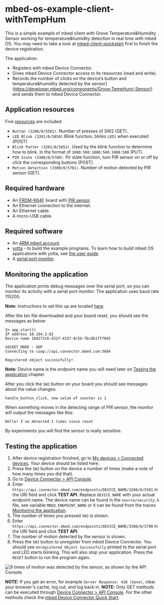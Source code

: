 # mbed-os-example-client-withTempHum

This is a simple example of mbed client with Grove Temperature&Humidity Sensor working for temperature&humidity detection in real time with mbed OS. You may need to take a look at [mbed-client-quickstart](https://github.com/ARMmbed/mbed-client-quickstart) first to finish the device registration.

The application:

* Registers with mbed Device Connector.
* Gives mbed Device Connector access to its resources (read and write).
* Records the number of clicks on the device’s button and temperature&humidity detected by the sensor](https://developer.mbed.org/components/Grove-TempHumi-Sensor/) and sends them to mbed Device Connector.

## Application resources

 Five [resources](https://docs.mbed.com/docs/mbed-device-connector-web-interfaces/en/latest/#the-mbed-device-connector-data-model) are included:

* `Button (3200/0/5501)`. Number of presses of SW2 (GET).
* `LED Blink (3201/0/5850)`.Blink function, blinks `LED1` when executed (POST)
* `Blink Patter (3201/0/5853)`. Used by the blink function to determine how to blink. In the format of `1000:500:1000:500:1000:500` (PUT).
* `PIR State (3300/0/5700)`. Pir state function, turn PIR sensor on or off by click the corresponding buttons (POST).
* `Motion Detection (3300/0/5701)`. Number of motion detected by PIR sensor (GET).

## Required hardware

* An [FRDM-K64F](http://developer.mbed.org/platforms/frdm-k64f/) board with [PIR sensor](http://www.seeedstudio.com/wiki/PIR_Motion_sensor_module#Introduction).
* An Ethernet connection to the internet.
* An Ethernet cable.
* A micro-USB cable.

## Required software

* An [ARM mbed account](https://developer.mbed.org/account/login/?next=/).
* [yotta](http://docs.yottabuild.org/#installing) - to build the example programs. To learn how to build mbed OS applications with yotta, see [the user guide](https://docs.mbed.com/docs/getting-started-mbed-os/en/latest/Full_Guide/app_on_yotta/#building-an-application).
* A [serial port monitor](https://developer.mbed.org/handbook/SerialPC#host-interface-and-terminal-applications).

## Monitoring the application

The application prints debug messages over the serial port, so you can monitor its activity with a serial port monitor. The application uses baud rate 115200.

**Note:** Instructions to set this up are located [here](https://developer.mbed.org/handbook/SerialPC#host-interface-and-terminal-applications).

After the bin file downloaded and your board reset, you should see the messages as below:

```
In app_start()
IP address 10.164.3.62
Device name 1b0273c6-d31f-4337-8c5b-fbc8b1fff045

SOCKET_MODE : UDP
Connecting to coap://api.connector.mbed.com:5684

Registered object successfully!
```

**Note:** Device name is the endpoint name you will need later on [Testing the application](https://github.com/MaggieMei/mbed-client-withPIR#testing-the-application) chapter.

After you click the `SW2` button on your board you should see messages about the value changes:

```
handle_button_click, new value of counter is 1
```

When something moves in the detecting range of PIR sensor, the monitor will output the messages like this:

```
Hello! I've detected 1 times since reset
```

By experiments you will find the sensor is really sensitive.

## Testing the application

1. After device registration finished, go to [My devices > Connected devices](https://connector.mbed.com/#endpoints). Your device should be listed here.
2. Press the `SW2` button on the device a number of times (make a note of how many times you did that).
3. Go to [Device Connector > API Console](https://connector.mbed.com/#console).
4. Enter `https://api.connector.mbed.com/endpoints/DEVICE_NAME/3200/0/5501` in the URI field and click **TEST API**. Replace `DEVICE_NAME` with your actual endpoint name. The device name can be found in the `source/security.h` file, see variable `MBED_ENDPOINT_NAME` or it can be found from the traces [Monitoring the application](https://github.com/ARMmbed/mbed-client-quickstart#monitoring-the-application).
5. The number of times you pressed `SW2` is shown.
6. Enter `https://api.connector.mbed.com/endpoints/DEVICE_NAME/3300/0/5700` in the URI field and click **TEST API**.
7. The number of motion detected by the sensor is shown.
8. Press the `SW3` button to unregister from mbed Device Connector. You should see `Unregistered Object Successfully` printed to the serial port and LED starts blinking. This will also stop your application. Press the `RESET` button to run the program again.

![9 times of motion was detected by the sensor, as shown by the API Console](clicks.PNG)

**NOTE:** If you get an error, for example `Server Response: 410 (Gone)`, clear your browser's cache, log out, and log back in. 
**NOTE:** Only GET methods can be executed through [Device Connector > API Console](https://connector.mbed.com/#console). For the other methods check the [mbed Device Connector Quick Start](https://github.com/ARMmbed/mbed-connector-api-node-quickstart).
